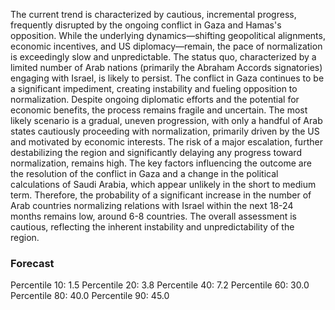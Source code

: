 The current trend is characterized by cautious, incremental progress, frequently disrupted by the ongoing conflict in Gaza and Hamas's opposition. While the underlying dynamics—shifting geopolitical alignments, economic incentives, and US diplomacy—remain, the pace of normalization is exceedingly slow and unpredictable. The status quo, characterized by a limited number of Arab nations (primarily the Abraham Accords signatories) engaging with Israel, is likely to persist.  The conflict in Gaza continues to be a significant impediment, creating instability and fueling opposition to normalization.  Despite ongoing diplomatic efforts and the potential for economic benefits, the process remains fragile and uncertain.  The most likely scenario is a gradual, uneven progression, with only a handful of Arab states cautiously proceeding with normalization, primarily driven by the US and motivated by economic interests. The risk of a major escalation, further destabilizing the region and significantly delaying any progress toward normalization, remains high. The key factors influencing the outcome are the resolution of the conflict in Gaza and a change in the political calculations of Saudi Arabia, which appear unlikely in the short to medium term. Therefore, the probability of a significant increase in the number of Arab countries normalizing relations with Israel within the next 18-24 months remains low, around 6-8 countries. The overall assessment is cautious, reflecting the inherent instability and unpredictability of the region.

### Forecast

Percentile 10: 1.5
Percentile 20: 3.8
Percentile 40: 7.2
Percentile 60: 30.0
Percentile 80: 40.0
Percentile 90: 45.0